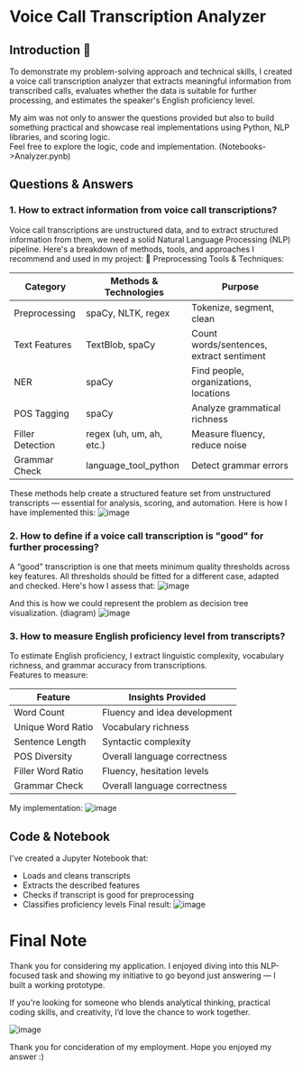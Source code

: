 # Voice Call Transcription Analyzer

## Introduction 👋
To demonstrate my problem-solving approach and technical skills, I created a voice call transcription analyzer that extracts meaningful information from transcribed calls, evaluates whether the data is suitable for further processing, and estimates the speaker's English proficiency level.  

My aim was not only to answer the questions provided but also to build something practical and showcase real implementations using Python, NLP libraries, and scoring logic.  
Feel free to explore the logic, code and implementation. (Notebooks->Analyzer.pynb)

## Questions & Answers
### 1. How to extract information from voice call transcriptions?
Voice call transcriptions are unstructured data, and to extract structured information from them, we need a solid Natural Language Processing (NLP) pipeline. Here's a breakdown of methods, tools, and approaches I recommend and used in my project:
🔧 Preprocessing Tools & Techniques:

| Category       | Methods & Technologies      | Purpose                                  |
|----------------|-----------------------------|------------------------------------------|
| Preprocessing  | spaCy, NLTK, regex          | Tokenize, segment, clean                 |
| Text Features  | TextBlob, spaCy             | Count words/sentences, extract sentiment |
| NER            | spaCy                       | Find people, organizations, locations    |
| POS Tagging    | spaCy                       | Analyze grammatical richness             |
| Filler Detection | regex (uh, um, ah, etc.)  | Measure fluency, reduce noise            |
| Grammar Check  | language_tool_python        | Detect grammar errors                    |

These methods help create a structured feature set from unstructured transcripts — essential for analysis, scoring, and automation.
Here is how I have implemented this:
![image](https://github.com/user-attachments/assets/9e193e81-a643-4a10-b924-2d3578e2b2ac)

### 2. How to define if a voice call transcription is "good" for further processing?
A “good” transcription is one that meets minimum quality thresholds across key features. All thresholds should be fitted for a different case, adapted and checked. Here's how I assess that:
![image](https://github.com/user-attachments/assets/565b1f18-c870-4d82-9312-890bf8ee4178)

And this is how we could represent the problem as decision tree visualization. (diagram)
  ![image](https://github.com/user-attachments/assets/d02baba8-bd87-4537-859e-5cd16b7603d1)

### 3. How to measure English proficiency level from transcripts?
To estimate English proficiency, I extract linguistic complexity, vocabulary richness, and grammar accuracy from transcriptions.  
Features to measure:  

| Feature       | Insights Provided      | 
|----------------|-----------------------------|
| Word Count  | Fluency and idea development        |
| Unique Word Ratio  | Vocabulary richness             | 
| Sentence Length            | 	Syntactic complexity                     | 
| POS Diversity   | 	Overall language correctness                      | 
| Filler Word Ratio  | Fluency, hesitation levels        | 
| Grammar Check  | 	Overall language correctness        | 

My implementation:
![image](https://github.com/user-attachments/assets/5b34018c-2a09-4425-9d53-18b007157a9c)

## Code & Notebook
I've created a Jupyter Notebook that:
* Loads and cleans transcripts
* Extracts the described features
* Checks if transcript is good for preprocessing
* Classifies proficiency levels
Final result:
![image](https://github.com/user-attachments/assets/3680961e-0925-42d9-b51a-1a6d05ca25d4)

# Final Note 
Thank you for considering my application. I enjoyed diving into this NLP-focused task and showing my initiative to go beyond just answering — I built a working prototype.

If you're looking for someone who blends analytical thinking, practical coding skills, and creativity, I’d love the chance to work together.

![image](https://github.com/user-attachments/assets/e20a2d13-9b46-404e-92f8-7ca94afd2120)

Thank you for concideration of my employment. Hope you enjoyed my answer :)
